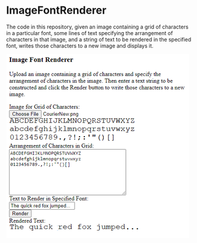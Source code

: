 ImageFontRenderer
=================

The code in this repository,
given an image containing a grid of characters in a particular font,
some lines of text specifying the arrangement of characters in that image,
and a string of text to be rendered in the specified font,
writes those characters to a new image and displays it.

<img src="Screenshot.png" />
